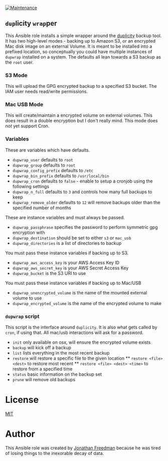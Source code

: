 [![Maintenance](https://img.shields.io/maintenance/yes/2016.svg)]()

`dup`licity `wrap`per
--------------------

This Ansible role installs a simple wrapper around the [duplicity](http://duplicity.nongnu.org/) backup tool. It has two high-level modes - backing up to Amazon S3, or an encrypted Mac disk image on an external Volume. It is meant to be installed into a prefixed location, so conceptually you could have multiple instances of `dupwrap` installed on a system. The defaults all lean towards a S3 backup as the `root` user.

### S3 Mode

This will upload the GPG encrypted backup to a specified S3 bucket. The IAM user needs read/write permissions.

### Mac USB Mode

This will create/maintain a encrypted volume on external volumes. This does result in a double encryption but I don't really mind. This mode does _not_ yet support Cron.

### Variables

These are variables which have defaults.

* `dupwrap_user` defaults to `root`
* `dupwrap_group` defaults to `root`
* `dupwrap_config_prefix` defaults to `/etc`
* `dupwrap_bin_prefix` defaults to `/usr/local/bin`
* `dupwrap_cron` defaults to `false` - enable to setup a cronjob using the following settings
* `dupwrap_n_full` defaults to `3` and controls how many full backups to keep
* `dupwrap_remove_older` defaults to `12` will remove backups older than the specified number of months

These are instance variables and must always be passed.

* `dupwrap_passphrase` specifies the password to perform symmetric gpg encryption with
* `dupwrap_destination` should be set to either `s3` or `mac_usb`
* `dupwrap_directories` is a list of directories to backup

You must pass these instance variables if backing up to S3.

* `dupwrap_aws_access_key` is your AWS Access Key ID
* `dupwrap_aws_secret_key` is your AWS Secret Access Key
* `dupwrap_bucket` is the S3 URI to use

You must pass these instance variables if backing up to Mac/USB

* `dupwrap_unencrypted_volume` is the name of the mounted external volume to use
* `dupwrap_encrypted_volume` is the name of the encrypted volume to make

### `dupwrap` script

This script is the interface around `duplicity`. It is also what gets called by `cron`, if using that. All mac/usb interactions will ask for a password.

* `init` only available on osx, will ensure the encrypted volume exists
* `backup` will kick off a backup
* `list` lists everything in the most recent backup
* `restore` will restore a specific file to the given location
** `restore <file> <dest>` to restore most recent
** `restore <file> <dest> <time>` to restore from a specified time
* `status` basic information on the backup set
* `prune` will remove old backups

# License

[MIT](https://github.com/otakup0pe/ansible-dupwrap/blob/master/LICENSE)

# Author

This Ansible role was created by [Jonathan Freedman](http://jonathanfreedman.bio/) because he was tired of losing things to the inexorable decay of data.
